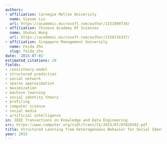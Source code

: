 ```yaml
---
authors:
- affiliation: Carnegie Mellon University
  name: Siyuan Liu
  url: https://academic.microsoft.com/author/2151890734/
- affiliation: Chinese Academy Of Sciences
  name: Shuhui Wang
  url: https://academic.microsoft.com/author/2156726337/
- affiliation: Singapore Management University
  name: Feida Zhu
  slug: feida_zhu
date: '2015-07-01'
estimated_citations: 29
fields:
- consistency model
- structured prediction
- social network
- sparse approximation
- maximization
- machine learning
- social identity theory
- profiling
- computer science
- social media
- artificial intelligence
in: IEEE Transactions on Knowledge and Data Engineering
src: https://www.computer.org/csdl/trans/tk/2015/07/07029102.pdf
title: Structured Learning from Heterogeneous Behavior for Social Identity Linkage
year: 2015
---
```

